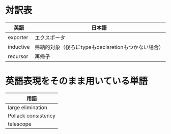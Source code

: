 # 対訳表

| 英語 | 日本語 |
| --- | --- |
| exporter | エクスポータ |
| inductive | 帰納的対象（後ろにtypeもdeclaretionもつかない場合） |
| recursor | 再帰子 |

# 英語表現をそのまま用いている単語

| 用語 |
| --- |
| large elimination |
| Pollack consistency |
| telescope |
